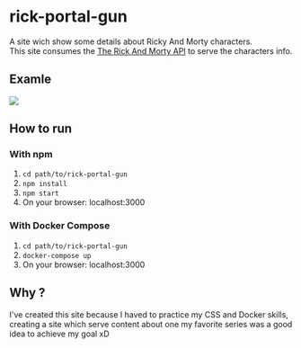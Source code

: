 # rick-portal-gun
A site wich show some details about Ricky And Morty characters.  
This site consumes the [The Rick And Morty API](https://rickandmortyapi.com/) to serve the characters info.  
## Examle  
![](gifExample.gif)  
## How to run
### With npm
1. ```cd path/to/rick-portal-gun```  
2. ```npm install```  
3. ```npm start ```  
4. On your browser: localhost:3000
### With Docker Compose
1. ```cd path/to/rick-portal-gun```  
2. ```docker-compose up```    
3. On your browser: localhost:3000
## Why ?  
I've created this site because I haved to practice my CSS and Docker skills, creating a site which serve content about one my favorite series was a good idea to achieve my goal xD

